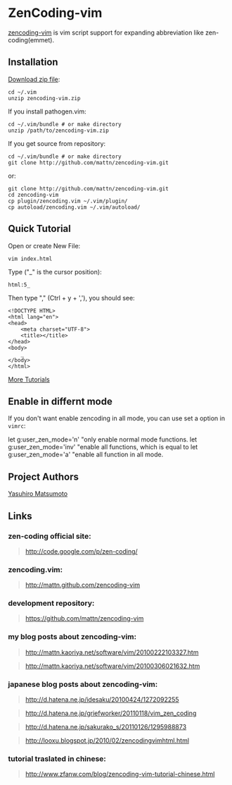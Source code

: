 # ZenCoding-vim

[zencoding-vim](http://mattn.github.com/zencoding-vim) is vim script support for expanding abbreviation like zen-coding(emmet).

## Installation

[Download zip file](http://www.vim.org/scripts/script.php?script_id=2981):

    cd ~/.vim
    unzip zencoding-vim.zip

If you install pathogen.vim:

    cd ~/.vim/bundle # or make directory
    unzip /path/to/zencoding-vim.zip

If you get source from repository:

    cd ~/.vim/bundle # or make directory
    git clone http://github.com/mattn/zencoding-vim.git

or:

    git clone http://github.com/mattn/zencoding-vim.git
    cd zencoding-vim
    cp plugin/zencoding.vim ~/.vim/plugin/
    cp autoload/zencoding.vim ~/.vim/autoload/


## Quick Tutorial

Open or create New File:
    
    vim index.html

Type ("_" is the cursor position):

    html:5_

Then type "<c-y>," (Ctrl + y + ','), you should see:

    <!DOCTYPE HTML>
    <html lang="en">
    <head>
    	<meta charset="UTF-8">
    	<title></title>
    </head>
    <body>
    	_
    </body>
    </html>

[More Tutorials](https://raw.github.com/mattn/zencoding-vim/master/TUTORIAL)


## Enable in differnt mode

If you don't want enable zencoding in all mode,
you can use set a option in `vimrc`:
   
   let g:user_zen_mode='n'    "only enable normal mode functions.
   let g:user_zen_mode='inv'  "enable all functions, which is equal to
   let g:user_zen_mode='a'    "enable all function in all mode.

## Project Authors

[Yasuhiro Matsumoto](http://mattn.kaoriya.net/)

## Links

### zen-coding official site:

> <http://code.google.com/p/zen-coding/>

### zencoding.vim:

> <http://mattn.github.com/zencoding-vim>

### development repository:

> <https://github.com/mattn/zencoding-vim>

### my blog posts about zencoding-vim:

> <http://mattn.kaoriya.net/software/vim/20100222103327.htm>

> <http://mattn.kaoriya.net/software/vim/20100306021632.htm>
  
### japanese blog posts about zencoding-vim:

> <http://d.hatena.ne.jp/idesaku/20100424/1272092255>

> <http://d.hatena.ne.jp/griefworker/20110118/vim_zen_coding>

> <http://d.hatena.ne.jp/sakurako_s/20110126/1295988873>

> <http://looxu.blogspot.jp/2010/02/zencodingvimhtml.html>

### tutorial traslated in chinese:

> <http://www.zfanw.com/blog/zencoding-vim-tutorial-chinese.html>

